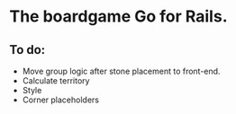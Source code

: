 # The boardgame Go for Rails.

## To do:

- Move group logic after stone placement to front-end.
- Calculate territory
- Style
- Corner placeholders
